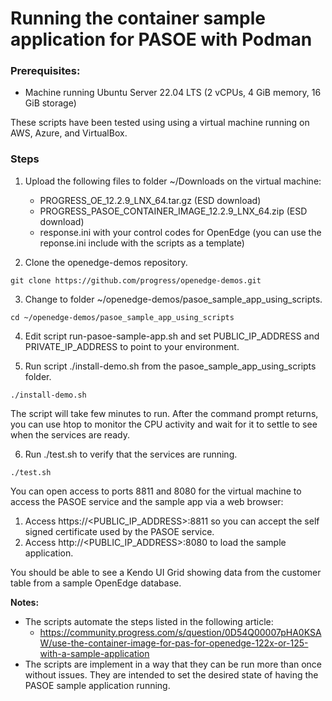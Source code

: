 # Running the container sample application for PASOE with Podman
	
### Prerequisites:
* Machine running Ubuntu Server 22.04 LTS (2 vCPUs, 4 GiB memory, 16 GiB storage)

These scripts have been tested using using a virtual machine running on AWS, Azure, and VirtualBox.

### Steps
1. Upload the following files to folder ~/Downloads on the virtual machine:
    * PROGRESS_OE_12.2.9_LNX_64.tar.gz (ESD download)
    * PROGRESS_PASOE_CONTAINER_IMAGE_12.2.9_LNX_64.zip (ESD download)
    * response.ini with your control codes for OpenEdge (you can use the reponse.ini include with the scripts as a template)

2. Clone the openedge-demos repository.
~~~
git clone https://github.com/progress/openedge-demos.git
~~~

3. Change to folder ~/openedge-demos/pasoe_sample_app_using_scripts.
~~~
cd ~/openedge-demos/pasoe_sample_app_using_scripts
~~~

4. Edit script run-pasoe-sample-app.sh and set PUBLIC_IP_ADDRESS and PRIVATE_IP_ADDRESS to point to your environment.

5. Run script ./install-demo.sh from the pasoe_sample_app_using_scripts folder.
~~~
./install-demo.sh
~~~

The script will take few minutes to run.
After the command prompt returns, you can use htop to monitor the CPU activity and wait for it to settle to see when the services are ready.

6. Run ./test.sh to verify that the services are running.
~~~
./test.sh
~~~

You can open access to ports 8811 and 8080 for the virtual machine to access the PASOE service and the sample app via a web browser:
1. Access https://<PUBLIC_IP_ADDRESS>:8811 so you can accept the self signed certificate used by the PASOE service.
2. Access http://<PUBLIC_IP_ADDRESS>:8080 to load the sample application.

You should be able to see a Kendo UI Grid showing data from the customer table from a sample OpenEdge database.

**Notes:**
* The scripts automate the steps listed in the following article:
    * https://community.progress.com/s/question/0D54Q00007pHA0KSAW/use-the-container-image-for-pas-for-openedge-122x-or-125-with-a-sample-application
* The scripts are implement in a way that they can be run more than once without issues. They are intended to set the desired state of having the PASOE sample application running.
